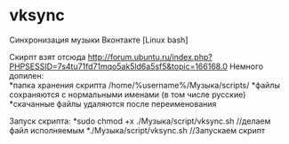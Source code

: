 vksync
======

Синхронизация музыки Вконтакте [Linux bash]

Скирпт взят отсюда http://forum.ubuntu.ru/index.php?PHPSESSID=7s4tu71fd71mqo5ak5ld6a5sf5&topic=166168.0
Немного допилен:
<br/>
*папка хранения скрипта /home/%username%/Музыка/scripts/
*файлы сохраняются с нормальными именами (в том числе русские)
*скачанные файлы удаляются после переименования


Запуск скрипта: 
*sudo chmod +x ./Музыка/script/vksync.sh //делаем файл исполняемым
*./Музыка/script/vksync.sh //Запускаем скрипт
